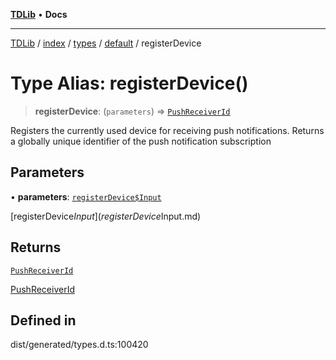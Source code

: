 [**TDLib**](../../../../../../README.md) • **Docs**

***

[TDLib](../../../../../../modules.md) / [index](../../../../../README.md) / [types](../../../README.md) / [default](../README.md) / registerDevice

# Type Alias: registerDevice()

> **registerDevice**: (`parameters`) => [`PushReceiverId`](PushReceiverId-1.md)

Registers the currently used device for receiving push notifications. Returns a globally unique identifier of the push notification subscription

## Parameters

• **parameters**: [`registerDevice$Input`](registerDevice$Input.md)

[registerDevice$Input](registerDevice$Input.md)

## Returns

[`PushReceiverId`](PushReceiverId-1.md)

[PushReceiverId](PushReceiverId-1.md)

## Defined in

dist/generated/types.d.ts:100420
